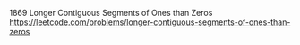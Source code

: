 1869 Longer Contiguous Segments of Ones than Zeros https://leetcode.com/problems/longer-contiguous-segments-of-ones-than-zeros